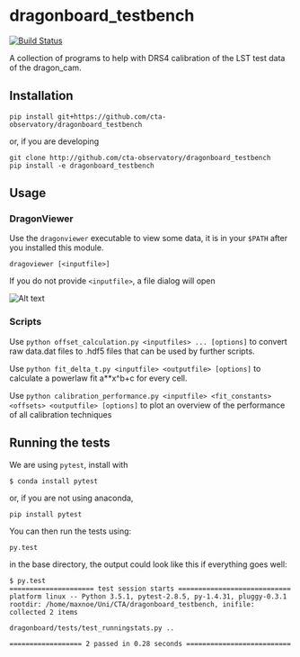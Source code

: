 # dragonboard_testbench
[![Build Status](https://travis-ci.org/cta-observatory/dragonboard_testbench.svg?branch=master)](https://travis-ci.org/cta-observatory/dragonboard_testbench)

A collection of programs to help with DRS4 calibration of the LST test data of the dragon_cam.


## Installation

`pip install git+https://github.com/cta-observatory/dragonboard_testbench`

or, if you are developing

```
git clone http://github.com/cta-observatory/dragonboard_testbench
pip install -e dragonboard_testbench
```

## Usage


### DragonViewer

Use the `dragonviewer` executable to view some data, it is in your `$PATH` after
you installed this module.

`dragoviewer [<inputfile>]`

If you do not provide `<inputfile>`, a file dialog will open

![Alt text](/dragonviewer.png?raw=true "Optional Title")

### Scripts

Use `python offset_calculation.py <inputfiles> ... [options]` to convert raw data.dat files to .hdf5 files that can be used by further scripts.

Use `python fit_delta_t.py <inputfile> <outputfile> [options]` to calculate a powerlaw fit a**x^b+c for every cell.

Use `python calibration_performance.py <inputfile> <fit_constants> <offsets> <outputfile> [options]` to plot an overview of the performance of all calibration techniques

## Running the tests

We are using `pytest`, install with

```
$ conda install pytest
```
or, if you are not using anaconda,
```
pip install pytest
```

You can then run the tests using:

```
py.test
```

in the base directory, the output could look like this if everything goes well:

```
$ py.test
===================== test session starts ============================
platform linux -- Python 3.5.1, pytest-2.8.5, py-1.4.31, pluggy-0.3.1
rootdir: /home/maxnoe/Uni/CTA/dragonboard_testbench, inifile: 
collected 2 items 

dragonboard/tests/test_runningstats.py ..

================== 2 passed in 0.28 seconds ==========================
```



